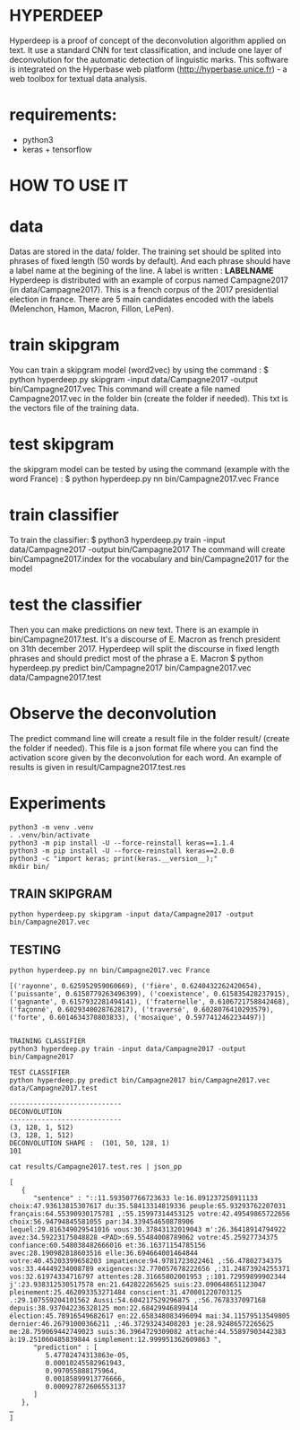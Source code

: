 # HYPERDEEP
Hyperdeep is a proof of concept of the deconvolution algorithm applied on text.
It use a standard CNN for text classification, and include one layer of deconvolution for the automatic detection of linguistic marks. This software is integrated on the Hyperbase web platform (http://hyperbase.unice.fr) - a web toolbox for textual data analysis.

# requirements:
- python3
- keras + tensorflow

# HOW TO USE IT
# data
Datas are stored in the data/ folder. The training set should be splited into phrases of fixed length (50 words by default). And each phrase should have a label name at the begining of the line. A label is written : __LABELNAME__
Hyperdeep is distributed with an example of corpus named Campagne2017 (in data/Campagne2017). This is a french corpus of the 2017 presidential election in france. There are 5 main candidates encoded with the labels (Melenchon, Hamon, Macron, Fillon, LePen).

# train skipgram
You can train a skipgram model (word2vec) by using the command :
	$ python hyperdeep.py skipgram -input data/Campagne2017 -output bin/Campagne2017.vec
This command will create a file named Campagne2017.vec in the folder bin (create the folder if needed). This txt is the vectors file of the training data.

# test skipgram
the skipgram model can be tested by using the command (example with the word France) :
	$ python hyperdeep.py nn bin/Campagne2017.vec France

# train classifier
To train the classifier:
	$ python3 hyperdeep.py train -input data/Campagne2017 -output bin/Campagne2017
The command will create bin/Campagne2017.index for the vocabulary and bin/Campagne2017 for the model

# test the classifier
Then you can make predictions on new text. There is an example in bin/Campagne2017.test. It's a discourse of E. Macron as french president on 31th december 2017. Hyperdeep will split the discourse in fixed length phrases and should predict most of the phrase a E. Macron
	$ python hyperdeep.py predict bin/Campagne2017 bin/Campagne2017.vec data/Campagne2017.test

# Observe the deconvolution
The predict command line will create a result file in the folder result/ (create the folder if needed). This file is a json format file where you can find the activation score given by the deconvolution for each word. An example of results is given in result/Campagne2017.test.res

# Experiments

```
python3 -m venv .venv
. .venv/bin/activate
python3 -m pip install -U --force-reinstall keras==1.1.4
python3 -m pip install -U --force-reinstall keras==2.0.0
python3 -c "import keras; print(keras.__version__);"
mkdir bin/
```

## TRAIN SKIPGRAM
```
python hyperdeep.py skipgram -input data/Campagne2017 -output bin/Campagne2017.vec
```

## TESTING
```
python hyperdeep.py nn bin/Campagne2017.vec France

[('rayonne', 0.625952959060669), ('fière', 0.6240432262420654), ('puissante', 0.6158779263496399), ('coexistence', 0.615835428237915), ('gagnante', 0.6157932281494141), ('fraternelle', 0.6106721758842468), ('façonné', 0.6029340028762817), ('traversé', 0.6028076410293579), ('forte', 0.6014634370803833), ('mosaïque', 0.5977412462234497)]


TRAINING CLASSIFIER
python3 hyperdeep.py train -input data/Campagne2017 -output bin/Campagne2017

TEST CLASSIFIER
python hyperdeep.py predict bin/Campagne2017 bin/Campagne2017.vec data/Campagne2017.test

----------------------------
DECONVOLUTION
----------------------------
(3, 128, 1, 512)
(3, 128, 1, 512)
DECONVOLUTION SHAPE :  (101, 50, 128, 1)
101
```

```
cat results/Campagne2017.test.res | json_pp

[
   {
      "sentence" : "::11.593507766723633 le:16.891237258911133 choix:47.93613815307617 du:35.58413314819336 peuple:65.93293762207031 français:64.55390930175781 ,:55.15997314453125 votre:42.49549865722656 choix:56.94794845581055 par:34.339454650878906 lequel:29.816349029541016 vous:30.37843132019043 m':26.36418914794922 avez:34.59223175048828 <PAD>:69.55484008789062 votre:45.25927734375 confiance:60.548038482666016 et:36.16371154785156 avec:28.190982818603516 elle:36.694664001464844 votre:40.45203399658203 impatience:94.9781723022461 ,:56.47802734375 vos:33.44449234008789 exigences:32.770057678222656 ,:31.24873924255371 vos:32.61974334716797 attentes:28.31665802001953 ;:101.72959899902344 j':23.938312530517578 en:21.642822265625 suis:23.090648651123047 pleinement:25.462093353271484 conscient:31.470001220703125 .:29.107559204101562 Aussi:54.604217529296875 ,:56.7678337097168 depuis:38.937042236328125 mon:22.68429946899414 élection:45.78916549682617 en:22.658348083496094 mai:34.11579513549805 dernier:46.26791000366211 ,:46.37293243408203 je:28.92486572265625 me:28.759069442749023 suis:36.3964729309082 attaché:44.55897903442383 à:19.251060485839844 simplement:12.999951362609863 ",
      "prediction" : [
         5.47782474313863e-05,
         0.00010245582961943,
         0.997055888175964,
         0.00185899913776666,
         0.000927872606553137
      ]
   },
…
]
```